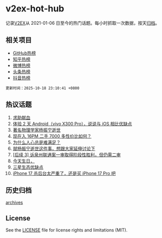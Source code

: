 # v2ex-hot-hub

 记录[V2EX](https://www.v2ex.com/)从 2021-01-06 日至今的热门话题。每小时抓取一次数据，按天[归档](archives)。
 
 ## 相关项目

- [GitHub热榜](https://github.com/lonnyzhang423/github-hot-hub)
- [知乎热榜](https://github.com/lonnyzhang423/zhihu-hot-hub)
- [微博热榜](https://github.com/lonnyzhang423/weibo-hot-hub)
- [头条热榜](https://github.com/lonnyzhang423/toutiao-hot-hub)
- [抖音热榜](https://github.com/lonnyzhang423/douyin-hot-hub)


 `更新时间：2025-10-18 23:10:41 +0800`

## 热议话题

1. [求助献血](https://www.v2ex.com/t/1166554)
1. [体验 2 天 Android（vivo X300 Pro），说说与 iOS 相比优缺点](https://www.v2ex.com/t/1166566)
1. [著名物理学家杨振宁逝世](https://www.v2ex.com/t/1166595)
1. [现在入 16PM 二手 7000 多性价比如何？](https://www.v2ex.com/t/1166558)
1. [为什么人心总是难满足？](https://www.v2ex.com/t/1166567)
1. [就杨振宁逝世这件事，想跟大家延伸讨论下](https://www.v2ex.com/t/1166618)
1. [[后续 3] 诉泉州联通案一审取得阶段性胜利，但仍需二审](https://www.v2ex.com/t/1166542)
1. [今天生日，](https://www.v2ex.com/t/1166584)
1. [三星生态优缺点](https://www.v2ex.com/t/1166598)
1. [iPhone 17 杀后台太严重了，还是买 iPhone 17 Pro 吧](https://www.v2ex.com/t/1166610)

## 历史归档

[archives](archives)

## License

See the [LICENSE](LICENSE) file for license rights and limitations (MIT).
